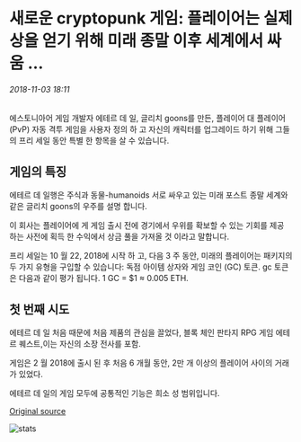 # 새로운 cryptopunk 게임: 플레이어는 실제 상을 얻기 위해 미래 종말 이후 세계에서 싸움 ...

###### 2018-11-03 18:11

에스토니아어 게임 개발자 에테르 데 일, 글리치 goons를 만든, 플레이어 대 플레이어 (PvP) 자동 격투 게임을 사용자 정의 하 고 자신의 캐릭터를 업그레이드 하기 위해 그들의 프리 세일 동안 특별 한 항목을 살 수 있습니다.

## 게임의 특징

에테르 데 일행은 주식과 동물-humanoids 서로 싸우고 있는 미래 포스트 종말 세계와 같은 글리치 goons의 우주를 설명 합니다.

이 회사는 플레이어에 게 게임 출시 전에 경기에서 우위를 확보할 수 있는 기회를 제공 하는 사전에 획득 한 수익에서 상금 풀을 가져올 것 이라고 말합니다.

프리 세일는 10 월 22, 2018에 시작 하 고, 다음 3 주 동안, 미래의 플레이어는 패키지의 두 가지 유형을 구입할 수 있습니다: 독점 아이템 상자와 게임 코인 (GC) 토큰. gc 토큰은 다음과 같이 평가 됩니다. 1 GC = $1 ≈ 0.005 ETH.

## 첫 번째 시도

에테르 데 일 처음 때문에 처음 제품의 관심을 끌었다, 블록 체인 판타지 RPG 게임 에테르 퀘스트,이는 자신의 소장 전사를 포함.

게임은 2 월 2018에 출시 된 후 처음 6 개월 동안, 2만 개 이상의 플레이어 사이의 거래가 있었다.

에테르 데 일의 게임 모두에 공통적인 기능은 희소 성 범위입니다.

[Original source](https://cointelegraph.com/news/new-cryptopunk-game-players-fight-in-futuristic-post-apocalyptic-world-to-get-real-prizes)

![stats](https://c.statcounter.com/11760860/0/a89fa40b/1/ "stats")